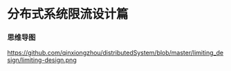 # 分布式系统限流设计篇
### 思维导图
https://github.com/qinxiongzhou/distributedSystem/blob/master/limiting_design/limiting-design.png

